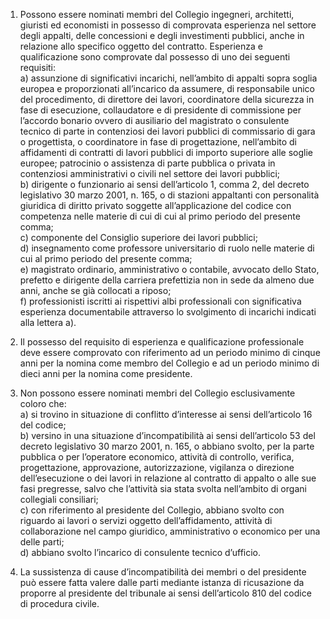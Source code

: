 1. Possono essere nominati membri del Collegio ingegneri, architetti, giuristi ed economisti in possesso di comprovata esperienza nel settore degli appalti, delle concessioni e degli investimenti pubblici, anche in relazione allo specifico oggetto del contratto. Esperienza e qualificazione sono comprovate dal possesso di uno dei seguenti requisiti:<br>a) assunzione di significativi incarichi, nell’ambito di appalti sopra soglia europea e proporzionati all’incarico da assumere, di responsabile unico del procedimento, di direttore dei lavori, coordinatore della sicurezza in fase di esecuzione, collaudatore e di presidente di commissione per l’accordo bonario ovvero di ausiliario del magistrato o consulente tecnico di parte in contenziosi dei lavori pubblici di commissario di gara o progettista, o coordinatore in fase di progettazione, nell’ambito di affidamenti di contratti di lavori pubblici di importo superiore alle soglie europee; patrocinio o assistenza di parte pubblica o privata in contenziosi amministrativi o civili nel settore dei lavori pubblici;<br>b) dirigente o funzionario ai sensi dell’articolo 1, comma 2, del decreto legislativo 30 marzo 2001, n. 165, o di stazioni appaltanti con personalità giuridica di diritto privato soggette all’applicazione del codice con competenza nelle materie di cui di cui al primo periodo del presente comma;<br>c) componente del Consiglio superiore dei lavori pubblici;<br>d) insegnamento come professore universitario di ruolo nelle materie di cui al primo periodo del presente comma;<br>e) magistrato ordinario, amministrativo o contabile, avvocato dello Stato, prefetto e dirigente della carriera prefettizia non in sede da almeno due anni, anche se già collocati a riposo;<br>f) professionisti iscritti ai rispettivi albi professionali con significativa esperienza documentabile attraverso lo svolgimento di incarichi indicati alla lettera a).

2. Il possesso del requisito di esperienza e qualificazione professionale deve essere comprovato con riferimento ad un periodo minimo di cinque anni per la nomina come membro del Collegio e ad un periodo minimo di dieci anni per la nomina come presidente.

3. Non possono essere nominati membri del Collegio esclusivamente coloro che:<br>a) si trovino in situazione di conflitto d’interesse ai sensi dell’articolo 16 del codice;<br>b) versino in una situazione d’incompatibilità ai sensi dell’articolo 53 del decreto legislativo 30 marzo 2001, n. 165, o abbiano svolto, per la parte pubblica o per l’operatore economico, attività di controllo, verifica, progettazione, approvazione, autorizzazione, vigilanza o direzione dell’esecuzione o dei lavori in relazione al contratto di appalto o alle sue fasi pregresse, salvo che l’attività sia stata svolta nell’ambito di organi collegiali consiliari;<br>c) con riferimento al presidente del Collegio, abbiano svolto con riguardo ai lavori o servizi oggetto dell’affidamento, attività di collaborazione nel campo giuridico, amministrativo o economico per una delle parti;<br>d) abbiano svolto l’incarico di consulente tecnico d’ufficio.

4. La sussistenza di cause d’incompatibilità dei membri o del presidente può essere fatta valere dalle parti mediante istanza di ricusazione da proporre al presidente del tribunale ai sensi dell’articolo 810 del codice di procedura civile.